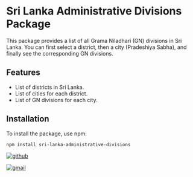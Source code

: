 

# Sri Lanka Administrative Divisions Package

This package provides a list of all Grama Niladhari (GN) divisions in Sri Lanka. You can first select a district, then a city (Pradeshiya Sabha), and finally see the corresponding GN divisions.

## Features

- List of districts in Sri Lanka.
- List of cities for each district.
- List of GN divisions for each city.

## Installation

To install the package, use npm:

```sh
npm install sri-lanka-administrative-divisions

```
[![github](https://img.shields.io/badge/GitHub-100000?style=for-the-badge&logo=github&logoColor=white)](https://github.com/Rdilshan)

[![gmail](https://img.shields.io/badge/Gmail-D14836?style=for-the-badge&logo=gmail&logoColor=white)](mailto:rdilshan077788@gmail.com)

